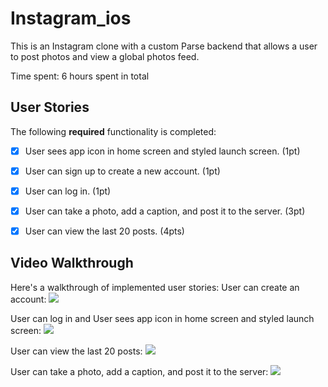 # Instagram_ios

This is an Instagram clone with a custom Parse backend that allows a user to post photos and view a global photos feed.

Time spent: 6 hours spent in total

## User Stories

The following **required** functionality is completed:

- [x] User sees app icon in home screen and styled launch screen. (1pt)
- [x] User can sign up to create a new account. (1pt)
- [x] User can log in. (1pt)
- [x] User can take a photo, add a caption, and post it to the server. (3pt)
- [x] User can view the last 20 posts. (4pts)


## Video Walkthrough

Here's a walkthrough of implemented user stories:
User can create an account:
![](https://i.imgur.com/w536tim.gif)


User can log in and User sees app icon in home screen and styled launch screen:
![](https://i.imgur.com/pDyILB8.gif)


User can view the last 20 posts:
![](https://i.imgur.com/hmO7YfJ.gif)


User can take a photo, add a caption, and post it to the server:
![](https://i.imgur.com/XQUb4qF.gif)

